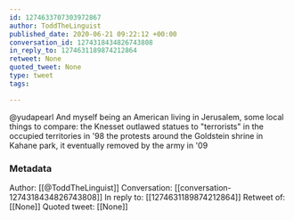 ```yaml
---
id: 1274633707303972867
author: ToddTheLinguist
published_date: 2020-06-21 09:22:12 +00:00
conversation_id: 1274318434826743808
in_reply_to: 1274631189874212864
retweet: None
quoted_tweet: None
type: tweet
tags:

---
```


@yudapearl And myself being an American living in Jerusalem, some local things to compare:
the Knesset outlawed statues to "terrorists" in the occupied territories in '98
the protests around the Goldstein shrine in Kahane park, it eventually removed by the army in '09

### Metadata

Author: [[@ToddTheLinguist]]
Conversation: [[conversation-1274318434826743808]]
In reply to: [[1274631189874212864]]
Retweet of: [[None]]
Quoted tweet: [[None]]

